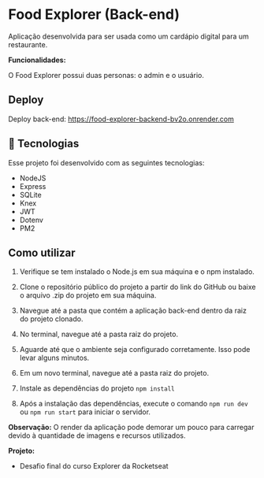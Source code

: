 <h1>
  Food Explorer (Back-end)
</h1>

<p>
  Aplicação desenvolvida para ser usada como um cardápio digital para um restaurante.
</p>

**Funcionalidades:** 

O Food Explorer possui duas personas: o admin e o usuário.

## Deploy

Deploy back-end: https://food-explorer-backend-bv2o.onrender.com

## 🚀 Tecnologias

Esse projeto foi desenvolvido com as seguintes tecnologias:

- NodeJS
- Express
- SQLite
- Knex
- JWT
- Dotenv
- PM2

## Como utilizar

1. Verifique se tem instalado o Node.js em sua máquina e o npm instalado.

2. Clone o repositório público do projeto a partir do link do GitHub ou baixe o arquivo .zip do projeto em sua máquina.

3. Navegue até a pasta que contém a aplicação back-end dentro da raiz do projeto clonado.

4. No terminal, navegue até a pasta raiz do projeto.

5. Aguarde até que o ambiente seja configurado corretamente. Isso pode levar alguns minutos.

6. Em um novo terminal, navegue até a pasta raiz do projeto.

7. Instale as dependências do projeto `npm install`

8. Após a instalação das dependências, execute o comando `npm run dev` ou `npm run start` para iniciar o servidor.

**Observação:** 
O render da aplicação pode demorar um pouco para carregar devido à quantidade de imagens e recursos utilizados.

**Projeto:** 
- Desafio final do curso Explorer da Rocketseat



